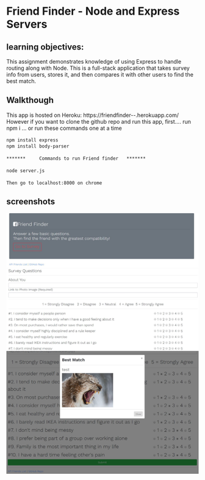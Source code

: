 # Friend Finder - Node and Express Servers

## learning objectives:
This assignment demonstrates knowledge of using Express to handle routing along with Node. This is a full-stack application that takes survey info from users, stores it, and then compares it with other users to find the best match.

## Walkthough
This app is hosted on Heroku: https://friendfinder--.herokuapp.com/ However if you want to clone the github repo and run this app, first.... 
run npm i ... or run these commands one at a time 

```
npm install express
npm install body-parser

*******     Commands to run Friend finder   *******

node server.js

Then go to localhost:8000 on chrome
```
## screenshots
![screenshot1](https://github.com/tomkim825/FriendFinder/blob/master/app/images/Capture.JPG?raw=true)
![screenshot1](https://github.com/tomkim825/FriendFinder/blob/master/app/images/Capture2.JPG?raw=true)
![screenshot1](https://github.com/tomkim825/FriendFinder/blob/master/app/images/Capture3.JPG?raw=true)
